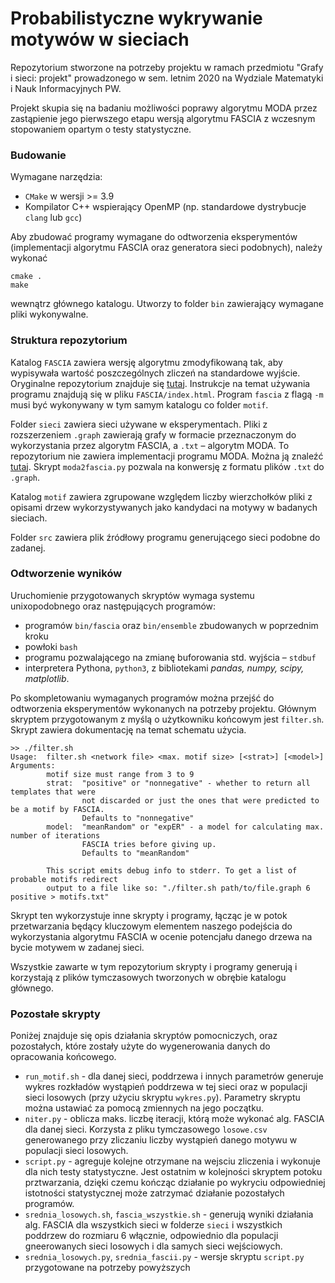 # Probabilistyczne wykrywanie motywów w sieciach

Repozytorium stworzone na potrzeby projektu w ramach przedmiotu "Grafy i sieci: projekt"
prowadzonego w sem. letnim 2020 na Wydziale Matematyki i Nauk Informacyjnych PW.

Projekt skupia się na badaniu możliwości poprawy algorytmu MODA przez zastąpienie jego pierwszego etapu
wersją algorytmu FASCIA z wczesnym stopowaniem opartym o testy statystyczne.

### Budowanie
Wymagane narzędzia:

* `CMake` w wersji >= 3.9
* Kompilator C++ wspierający OpenMP (np. standardowe dystrybucje `clang` lub `gcc`)

Aby zbudować programy wymagane do odtworzenia eksperymentów (implementacji algorytmu FASCIA
oraz generatora sieci podobnych), należy wykonać

```shell script
cmake .
make
```

wewnątrz głównego katalogu. Utworzy to folder `bin` zawierający wymagane pliki wykonywalne.

### Struktura repozytorium

Katalog `FASCIA` zawiera wersję algorytmu zmodyfikowaną tak, aby wypisywała wartość poszczególnych zliczeń na standardowe wyjście.
Oryginalne repozytorium znajduje się [tutaj](http://fascia-psu.sourceforge.net).
Instrukcje na temat używania programu znajdują się w pliku `FASCIA/index.html`.
Program `fascia` z flagą `-m` musi być wykonywany w tym samym katalogu co folder `motif`. 

Folder `sieci` zawiera sieci używane w eksperymentach. Pliki z rozszerzeniem `.graph` zawierają grafy w formacie
przeznaczonym do wykorzystania przez algorytm FASCIA, a `.txt` – algorytm MODA. To repozytorium nie zawiera
implementacji programu MODA. Można ją znaleźć [tutaj](https://github.com/smbadiwe/ParaMODA). Skrypt `moda2fascia.py`
pozwala na konwersję z formatu plików `.txt` do `.graph`.

Katalog `motif` zawiera zgrupowane względem liczby wierzchołków pliki z opisami drzew wykorzystywanych jako kandydaci na motywy
w badanych sieciach.

Folder `src` zawiera plik źródłowy programu generującego sieci podobne do zadanej.

### Odtworzenie wyników

Uruchomienie przygotowanych skryptów wymaga systemu unixopodobnego oraz następujących programów:

* programów `bin/fascia` oraz `bin/ensemble` zbudowanych w poprzednim kroku 
* powłoki `bash`
* programu pozwalającego na zmianę buforowania std. wyjścia – `stdbuf`
* interpretera Pythona, `python3`, z bibliotekami *pandas, numpy, scipy, matplotlib*.

Po skompletowaniu wymaganych programów można przejść do odtworzenia eksperymentów wykonanych na potrzeby
projektu. Głównym skryptem przygotowanym z myślą o użytkowniku końcowym jest `filter.sh`. Skrypt zawiera dokumentację
na temat schematu użycia.

```shell script
>> ./filter.sh
Usage:  filter.sh <network file> <max. motif size> [<strat>] [<model>]
Arguments:
        motif size must range from 3 to 9
        strat:  "positive" or "nonnegative" - whether to return all templates that were
                not discarded or just the ones that were predicted to be a motif by FASCIA.
                Defaults to "nonnegative"
        model:  "meanRandom" or "expER" - a model for calculating max. number of iterations
                FASCIA tries before giving up.
                Defaults to "meanRandom"

        This script emits debug info to stderr. To get a list of probable motifs redirect
        output to a file like so: "./filter.sh path/to/file.graph 6 positive > motifs.txt"
```

Skrypt ten wykorzystuje inne skrypty i programy, łącząc je w potok przetwarzania będący kluczowym elementem
naszego podejścia do wykorzystania algorytmu FASCIA w ocenie potencjału danego drzewa na bycie motywem w
zadanej sieci.

Wszystkie zawarte w tym repozytorium skrypty i programy generują i korzystają z plików tymczasowych tworzonych w obrębie katalogu głównego.

### Pozostałe skrypty

Poniżej znajduje się opis działania skryptów pomocniczych, oraz pozostałych,
które zostały użyte do wygenerowania danych do opracowania końcowego.

* `run_motif.sh` - dla danej sieci, poddrzewa i innych parametrów generuje wykres rozkładów wystąpień poddrzewa w tej sieci
oraz w populacji sieci losowych (przy użyciu skryptu `wykres.py`). Parametry skryptu można ustawiać za pomocą zmiennych na jego początku.
* `niter.py` - oblicza maks. liczbę iteracji, którą może wykonać alg. FASCIA dla danej sieci. Korzysta z pliku tymczasowego
`losowe.csv` generowanego przy zliczaniu liczby wystąpień danego motywu w populacji sieci losowych.
* `script.py` - agreguje kolejne otrzymane na wejsciu zliczenia i wykonuje dla nich testy statystyczne. Jest ostatnim w kolejności
skryptem potoku prztwarzania, dzięki czemu kończąc działanie po wykryciu odpowiedniej istotności statystycznej
może zatrzymać działanie pozostałych programów.
* `srednia_losowych.sh`, `fascia_wszystkie.sh` - generują wyniki działania alg. FASCIA dla wszystkich sieci w folderze
`sieci` i wszystkich poddrzew do rozmiaru 6 włącznie, odpowiednio dla populacji gneerowanych sieci losowych i dla
samych sieci wejściowych.
* `srednia_losowych.py`, `srednia_fascii.py` - wersje skryptu `script.py` przygotowane na potrzeby powyższych